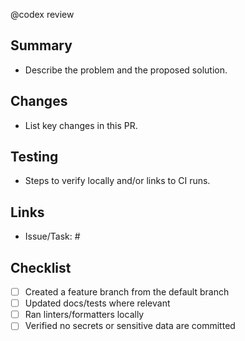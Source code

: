 @codex review

## Summary
- Describe the problem and the proposed solution.

## Changes
- List key changes in this PR.

## Testing
- Steps to verify locally and/or links to CI runs.

## Links
- Issue/Task: #

## Checklist
- [ ] Created a feature branch from the default branch
- [ ] Updated docs/tests where relevant
- [ ] Ran linters/formatters locally
- [ ] Verified no secrets or sensitive data are committed
